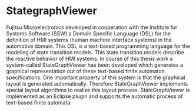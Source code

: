 # StategraphViewer

Fujitsu Microelectronics developed in cooperation with the Institute for Systems Software (SSW) a Domain Specific Language (DSL) for the definition of HMI systems (human machine interface systems) in the automotive domain. 
This DSL is a text-based programming language for the modeling of state transition models. This state transition models describe the reactive behavior of HMI systems. 
In course of this thesis work a system–called StateGraphViewer has been developed which generates a graphical representation out of these text-based finite automaton specifications. One important property of this system is that the graphical layout is generated automatically. Therefore 
StateGraphViewer implements special layout algorithms to realize this layout process. 
StateGraphViewer is implemented as an Eclipse plugin and supports the automatic process of text-based finite automata. 
